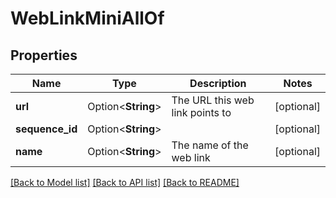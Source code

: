 # WebLinkMiniAllOf

## Properties

Name | Type | Description | Notes
------------ | ------------- | ------------- | -------------
**url** | Option<**String**> | The URL this web link points to | [optional]
**sequence_id** | Option<**String**> |  | [optional]
**name** | Option<**String**> | The name of the web link | [optional]

[[Back to Model list]](../README.md#documentation-for-models) [[Back to API list]](../README.md#documentation-for-api-endpoints) [[Back to README]](../README.md)


